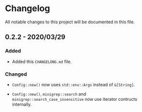# Changelog

All notable changes to this project will be documented in this file.

## 0.2.2 - 2020/03/29

### Added

* Added this `CHANGELONG.md` file.

### Changed

* `Config::new()` now uses `std::env::Args` instead of `&[String]`.

* `Config::new()`, `minigrep::search` and `minigrep::search_case_insensitive` now use iterator contructs internally.
